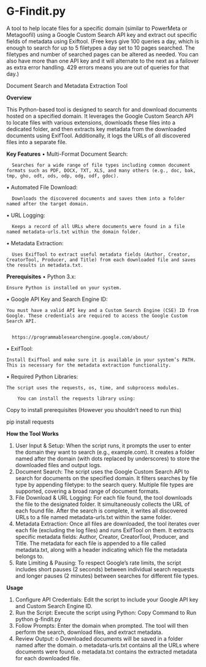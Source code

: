 # G-Findit.py
A tool to help locate files for a specific domain (similar to PowerMeta or Metagoofil) using a Google Custom Search API key and extract out specific fields of metadata using Exiftool. (Free keys give 100 queries a day, which is enough to search for up to 5 filetypes a day set to 10 pages searched. The filetypes and number of searched pages can be altered as needed. You can also have more than one API key and it will alternate to the next as a failover as extra error handling. 429 errors means you are out of queries for that day.)


Document Search and Metadata Extraction Tool

**Overview**

This Python-based tool is designed to search for and download documents hosted on a specified domain. It leverages the Google Custom Search API to locate files with various extensions, downloads these files into a dedicated folder, and then extracts key metadata from the downloaded documents using ExifTool. Additionally, it logs the URLs of all discovered files into a separate file.

**Key Features**
  •	Multi-Format Document Search:
  
      Searches for a wide range of file types including common document formats such as PDF, DOCX, TXT, XLS, and many others (e.g., doc, bak, tmp, gho, odt, ods, odp, odg, odf, gdoc).
      
  •	Automated File Download:
  
      Downloads the discovered documents and saves them into a folder named after the target domain.
      
  •	URL Logging:
  
      Keeps a record of all URLs where documents were found in a file named metadata-urls.txt within the domain folder.
      
  •	Metadata Extraction:
  
      Uses ExifTool to extract useful metadata fields (Author, Creator, CreatorTool, Producer, and Title) from each downloaded file and saves the results in metadata.txt.

**Prerequisites**
  •	Python 3.x:
  
    Ensure Python is installed on your system.
    
  •	Google API Key and Search Engine ID:
  
    You must have a valid API key and a Custom Search Engine (CSE) ID from Google. These credentials are required to access the Google Custom Search API.

    
      https://programmablesearchengine.google.com/about/ 
      
  •	ExifTool:
  
    Install ExifTool and make sure it is available in your system’s PATH. This is necessary for the metadata extraction functionality.
    
  •	Required Python Libraries:
  
    The script uses the requests, os, time, and subprocess modules.
    
      	You can install the requests library using:

      
Copy to install prerequisites (However you shouldn’t need to run this)


pip install requests

**How the Tool Works**
  1.	User Input & Setup:
  	  When the script runs, it prompts the user to enter the domain they want to search (e.g., example.com).
      It creates a folder named after the domain (with dots replaced by underscores) to store the downloaded files and output logs.
  3.	Document Search:
      The script uses the Google Custom Search API to search for documents on the specified domain.
      It filters searches by file type by appending filetype:<extension> to the search query.
      Multiple file types are supported, covering a broad range of document formats.
  4.	File Download & URL Logging:
     	For each file found, the tool downloads the file to the designated folder.
     	It simultaneously collects the URL of each found file.
     	After the search is complete, it writes all discovered URLs to a file named metadata-urls.txt within the same folder.
  5.	Metadata Extraction:
     	Once all files are downloaded, the tool iterates over each file (excluding the log files) and runs ExifTool on them.
     	It extracts specific metadata fields: Author, Creator, CreatorTool, Producer, and Title.
     	The metadata for each file is appended to a file called metadata.txt, along with a header indicating which file the metadata belongs to.
  6.	Rate Limiting & Pausing:
     	To respect Google’s rate limits, the script includes short pauses (2 seconds) between individual search requests and longer pauses (2 minutes) between searches for different file types.

**Usage**
  1.	Configure API Credentials:
    Edit the script to include your Google API key and Custom Search Engine ID.
  2.	Run the Script:
    Execute the script using Python:
  Copy Command to Run
    python g-findit.py
  3.	Follow Prompts:
    Enter the domain when prompted. The tool will then perform the search, download files, and extract metadata.
  4.	Review Output:
    o	Downloaded documents will be saved in a folder named after the domain.
    o	metadata-urls.txt contains all the URLs where documents were found.
    o	metadata.txt contains the extracted metadata for each downloaded file.

